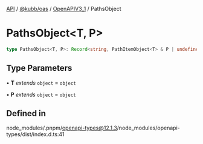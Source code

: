 [API](../../../../../packages.md) / [@kubb/oas](../../../index.md) / [OpenAPIV3\_1](../index.md) / PathsObject

# PathsObject\<T, P\>

```ts
type PathsObject<T, P>: Record<string, PathItemObject<T> & P | undefined>;
```

## Type Parameters

• **T** *extends* `object` = `object`

• **P** *extends* `object` = `object`

## Defined in

node\_modules/.pnpm/openapi-types@12.1.3/node\_modules/openapi-types/dist/index.d.ts:41
